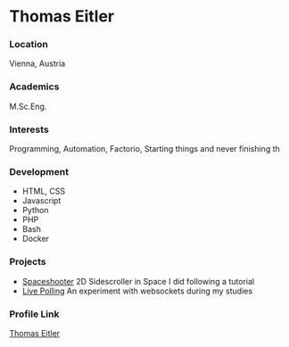 # Thomas Eitler

### Location

Vienna, Austria

### Academics

M.Sc.Eng.

### Interests

Programming, Automation, Factorio, Starting things and never finishing th

### Development

- HTML, CSS
- Javascript
- Python
- PHP
- Bash
- Docker

### Projects

- [Spaceshooter](https://github.com/thomaseitler/Spaceshooter) 2D Sidescroller in Space I did following a tutorial
- [Live Polling](https://github.com/thomaseitler/LivePolling) An experiment with websockets during my studies

### Profile Link

[Thomas Eitler](https://github.com/thomaseitler)

